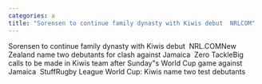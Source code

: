 ```yaml
---
categories: a
title: "Sorensen to continue family dynasty with Kiwis debut  NRLCOM"
---
```

Sorensen to continue family dynasty with Kiwis debut&nbsp;&nbsp;NRL.COMNew Zealand name two debutants for clash against Jamaica&nbsp;&nbsp;Zero TackleBig calls to be made in Kiwis team after Sunday"s World Cup game against Jamaica&nbsp;&nbsp;StuffRugby League World Cup: Kiwis name two test debutants